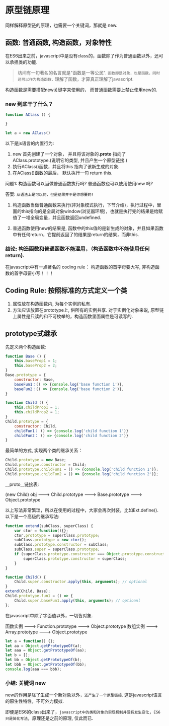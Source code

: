# 原型链原理

同样解释原型链的原理，也需要一个关键词，那就是 new.

## 函数: 普通函数, 构造函数，对象特性

在ES6出来之前，javascript中是没有class的，函数除了作为普通函数以外，还可以承担类的功能.

> 坊间有一句著名的名言就是"函数是一等公民". `函数即是对象，也是函数，同时还可以作为构造函数.` 理解了函数，才算真正理解了javascript.



构造函数是需要搭配new关键字来使用的， 而普通函数需要上禁止使用new的.


### new 到底干了什么？
```js
function AClass () {

}

let a = new AClass()
```
以下是js语言的内置行为:
1. new 首先创建了一个对象， 并且将该对象的.__proto__ 指向了 AClass.prototype.(说明它的类型, 并且产生一个原型链接.)
2. 执行AClass()函数，并且将this 指向了该新生成的对象.
3. 在AClass()函数的最后， 默认执行一句 return this.


问题1: 构造函数可以当做普通函数执行吗? 普通函数也可以使用使用new 吗?

答案: `从语法上是可以的，但是结果并不是你想要的!` 

1. 构造函数当做普通函数来执行(非对象模式执行，下节介绍)，执行过程中，里面的this指向的是全局对象window(浏览器环境)，也就是执行完的结果是给赋值了一堆全局变量，并且函数返回undefined.

2. 普通函数使用new的结果是, 函数中的this值的是新生成的对象，并且如果函数中有任何return，它提前返回了的结果是return的结果，而非this. 

### 结论: 构造函数和普通函数不能混用，（构造函数中不能使用任何return).
在javascript中有一点著名的 coding rule： 构造函数的首字母要大写, 非构造函数的首字母要小写！！！


## Coding Rule: 按照标准的方式定义一个类
1. 属性放在构造函数内, 为每个实例的私有.
2. 方法应该放置在prototype上, 供所有的实例共享.
对于实例化对象来说, 原型链上属性是只读的和不可枚举的，构造函数里面属性是可读写的.


## prototype式继承
先定义两个构造函数:
```js
function Base () {
    this.baseProp1 = 1;
    this.baseProp2 = 2;
}
Base.prototype = {
    constructor: Base,
    baseFun1：() => {console.log('base function 1')},
    baseFun2：() => {console.log('base function 2')},
}

function Child () {
    this.childProp1 = 1;
    this.childProp2 = 1;
}
Child.prototype = {
    constructor: Child,
    childFun1： () => {console.log('child function 1')}
    childFun2： () => {console.log('child function 2')}
}

```
最简单的方式, 实现两个类的继承关系：
```js
Child.prototype = new Base;
Child.prototype.constructor = Child;
Child.prototype.childFun1 = () => {console.log('child function 1')};
Child.prototype.childFun2 = () => {console.log('child function 2')};
```
__proto__链接表:

(new Child) obj  --->  Child.prototype ---> Base.prototype ---> Object.prototype

以上写法非常繁琐，所以在使用的过程中，大家会再次封装，比如Ext.define(). 以下是一个高级的继承写法:

```js
function extend(subClass, superClass) {
    var ctor = function(){};
    ctor.prototype = superClass.prototype;
    subClass.prototype = new ctor();
    subClass.prototype.constructor = subClass;
    subClass.super = superClass.prototype;
    if (superClass.prototype.constructor === Object.prototype.constructor) {
        superClass.prototype.constructor = superClass;
    }
}

function Child() {
	Child.super.constructor.apply(this, arguments); // optional 
}
extend(Child, Base);
Child.prototype.fun1 = () => {
    Child.super.baseFun1.apply(this, arguments); // optioanl
};

```



在javascript中除了字面值以外，一切皆对象.

函数实例 ---> Function.prototype --->  Object.prototype
数组实例 ---> Array.prototype ---> Object.prototype

```js
let a = function() {};
let aa = Object.getPrototypeOf(a);
let aaa = Object.getPrototypeOf(aa);
let b = [];
let bb = Object.getPrototypeOf(b);
let bbb = Object.getPrototypeOf(bb);
console.log(aaa === bbb);

```



### 小结: 关键词 new

new的作用是除了生成一个新对象以外，`还产生了一个原型链接`.
这是javascript语言的原生性特性，不可外力模拟.


即便是ES6的class出来了，`javascript中的类和对象的实现机制并没有发生变化`，`ES6只是简化写法`，原理还是之前的原理, 仅此而已.



 



